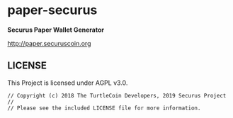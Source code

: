 # paper-securus

**Securus Paper Wallet Generator**

http://paper.securuscoin.org

## LICENSE

This Project is licensed under AGPL v3.0.

```
// Copyright (c) 2018 The TurtleCoin Developers, 2019 Securus Project
//
// Please see the included LICENSE file for more information.
```
